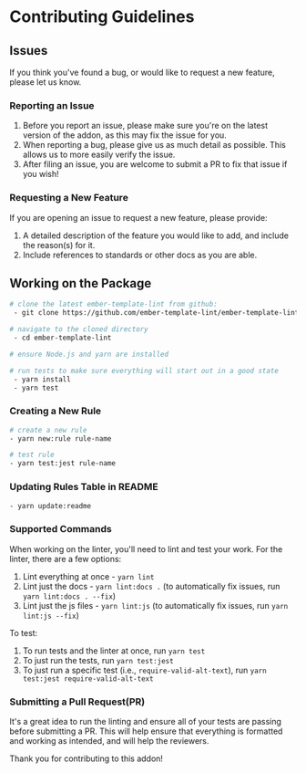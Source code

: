 # Contributing Guidelines

## Issues

If you think you've found a bug, or would like to request a new feature, please let us know.

### Reporting an Issue

1. Before you report an issue, please make sure you're on the latest version of the addon, as this may fix the issue for you.
2. When reporting a bug, please give us as much detail as possible. This allows us to more easily verify the issue.
3. After filing an issue, you are welcome to submit a PR to fix that issue if you wish!

### Requesting a New Feature

If you are opening an issue to request a new feature, please provide:

1. A detailed description of the feature you would like to add, and include the reason(s) for it.
2. Include references to standards or other docs as you are able.

## Working on the Package

```bash
# clone the latest ember-template-lint from github:
 - git clone https://github.com/ember-template-lint/ember-template-lint.git

# navigate to the cloned directory
 - cd ember-template-lint

# ensure Node.js and yarn are installed

# run tests to make sure everything will start out in a good state
 - yarn install
 - yarn test

```

### Creating a New Rule

```bash
# create a new rule
- yarn new:rule rule-name

# test rule
- yarn test:jest rule-name

```

### Updating Rules Table in README

```bash
- yarn update:readme
```

### Supported Commands

When working on the linter, you'll need to lint and test your work.
For the linter, there are a few options:

1. Lint everything at once - `yarn lint`
2. Lint just the docs - `yarn lint:docs .` (to automatically fix issues, run `yarn lint:docs . --fix`)
3. Lint just the js files - `yarn lint:js` (to automatically fix issues, run `yarn lint:js --fix`)

To test:

1. To run tests and the linter at once, run `yarn test`
2. To just run the tests, run `yarn test:jest`
3. To just run a specific test (i.e., `require-valid-alt-text`), run `yarn test:jest require-valid-alt-text`

### Submitting a Pull Request(PR)

It's a great idea to run the linting and ensure all of your tests are passing before submitting a PR.
This will help ensure that everything is formatted and working as intended, and will help the reviewers.

Thank you for contributing to this addon!
